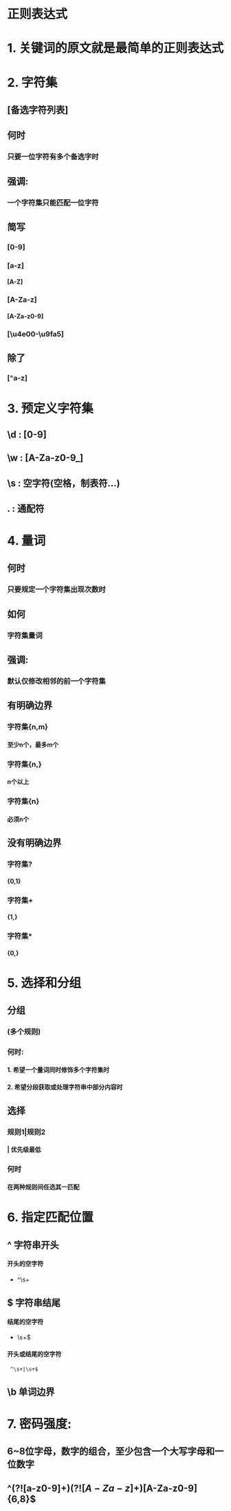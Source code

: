 # 正则表达式

# 1. 关键词的原文就是最简单的正则表达式

# 2. 字符集

## [备选字符列表]

## 何时

### 只要一位字符有多个备选字时

## 强调: 

### 一个字符集只能匹配一位字符

## 简写

### [0-9]

### [a-z]

#### [A-Z]

### [A-Za-z]

#### [A-Za-z0-9]

### [\u4e00-\u9fa5]

## 除了

### [^a-z]

# 3. 预定义字符集

## \d : [0-9]

## \w : [A-Za-z0-9_]

## \s : 空字符(空格，制表符...)

## . : 通配符

# 4. 量词

## 何时

### 只要规定一个字符集出现次数时

## 如何

### 字符集量词

## 强调: 

### 默认仅修改相邻的前一个字符集

## 有明确边界

### 字符集{n,m}

#### 至少n个，最多m个

### 字符集{n,}

#### n个以上

### 字符集{n}

#### 必须n个

## 没有明确边界

### 字符集?

#### {0,1}

### 字符集+

#### {1,}

### 字符集*

#### {0,}

# 5. 选择和分组

## 分组

### (多个规则)

### 何时: 

#### 1. 希望一个量词同时修饰多个字符集时

#### 2. 希望分段获取或处理字符串中部分内容时

## 选择

### 规则1|规则2

#### | 优先级最低

### 何时

#### 在两种规则间任选其一匹配

# 6. 指定匹配位置

## ^  字符串开头

#### 开头的空字符

-  ^\s+

## $  字符串结尾

#### 结尾的空字符

-  \s+$

#### 开头或结尾的空字符

```
 ^\s+|\s+$
```

## \b 单词边界

# 7. 密码强度:

## 6~8位字母，数字的组合，至少包含一个大写字母和一位数字

## ^(?![a-z0-9]+$)(?![A-Za-z]+$)[A-Za-z0-9]{6,8}$
